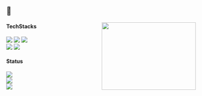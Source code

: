 ## 👋 

<img src="https://user-images.githubusercontent.com/57944099/227779061-666199d2-2570-40a0-b282-2707d20aed5c.png" style="float:right; width: 250px; height: 180px;"/>

<h4>TechStacks</h4>
<div>
  <img src="https://img.shields.io/badge/java-007396?style=for-the-badge&logo=java&logoColor=white">
  <img src="https://img.shields.io/badge/spring-6DB33F?style=for-the-badge&logo=spring&logoColor=white">
  <img src="https://img.shields.io/badge/python-3776AB?style=for-the-badge&logo=python&logoColor=white"><br>
  <img src="https://img.shields.io/badge/mysql-4479A1?style=for-the-badge&logo=mysql&logoColor=white">
  <img src="https://img.shields.io/badge/linux-FCC624?style=for-the-badge&logo=linux&logoColor=black">
</div>

<h4>Status</h4>
<a href="https://hits.seeyoufarm.com"><img src="https://hits.seeyoufarm.com/api/count/incr/badge.svg?url=https%3A%2F%2Fgithub.com%2Fdldbdud314&count_bg=%233D99C8&title_bg=%23555555&icon=&icon_color=%23E7E7E7&title=hits&edge_flat=false"/></a>
<div>
  <img src="https://github-readme-stats.vercel.app/api?username=dldbdud314&show_icons=true&theme=radical">
  <br/>
  <img src="http://mazassumnida.wtf/api/v2/generate_badge?boj=dldbdud314">
</div>
